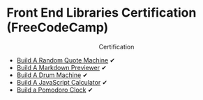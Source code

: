 # Front End Libraries Certification (FreeCodeCamp)
<p style="text-align: center;">Certification</p>

- [Build A Random Quote Machine](https://codepen.io/SyedAleemHussain/full/QWWzJYw) ✔
- [Build A Markdown Previewer](https://codepen.io/SyedAleemHussain/full/VwwNQeq) ✔
- [Build A Drum Machine](https://codepen.io/SyedAleemHussain/full/oNNRVwv) ✔
- [Build A JavaScript Calculator](https://codepen.io/SyedAleemHussain/full/WNNBGgV) ✔
- [Build a Pomodoro Clock](https://codepen.io/SyedAleemHussain/full/xxxvyPd) ✔


